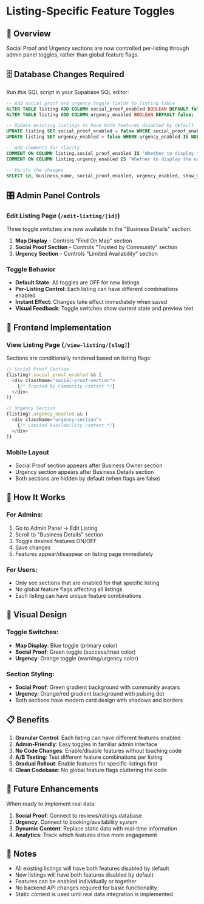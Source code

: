 # Listing-Specific Feature Toggles

## 🎯 Overview
Social Proof and Urgency sections are now controlled per-listing through admin panel toggles, rather than global feature flags.

## 🗄️ Database Changes Required

Run this SQL script in your Supabase SQL editor:

```sql
-- Add social proof and urgency toggle fields to listing table
ALTER TABLE listing ADD COLUMN social_proof_enabled BOOLEAN DEFAULT false;
ALTER TABLE listing ADD COLUMN urgency_enabled BOOLEAN DEFAULT false;

-- Update existing listings to have both features disabled by default
UPDATE listing SET social_proof_enabled = false WHERE social_proof_enabled IS NULL;
UPDATE listing SET urgency_enabled = false WHERE urgency_enabled IS NULL;

-- Add comments for clarity
COMMENT ON COLUMN listing.social_proof_enabled IS 'Whether to display the social proof section for this listing';
COMMENT ON COLUMN listing.urgency_enabled IS 'Whether to display the urgency/scarcity section for this listing';

-- Verify the changes
SELECT id, business_name, social_proof_enabled, urgency_enabled, show_map FROM listing LIMIT 5;
```

## 🎛️ Admin Panel Controls

### Edit Listing Page (`/edit-listing/[id]`)
Three toggle switches are now available in the "Business Details" section:

1. **Map Display** - Controls "Find On Map" section
2. **Social Proof Section** - Controls "Trusted by Community" section  
3. **Urgency Section** - Controls "Limited Availability" section

### Toggle Behavior
- **Default State**: All toggles are OFF for new listings
- **Per-Listing Control**: Each listing can have different combinations enabled
- **Instant Effect**: Changes take effect immediately when saved
- **Visual Feedback**: Toggle switches show current state and preview text

## 📱 Frontend Implementation

### View Listing Page (`/view-listing/[slug]`)
Sections are conditionally rendered based on listing flags:

```javascript
// Social Proof Section
{listing?.social_proof_enabled && (
  <div className="social-proof-section">
    {/* Trusted by Community content */}
  </div>
)}

// Urgency Section  
{listing?.urgency_enabled && (
  <div className="urgency-section">
    {/* Limited Availability content */}
  </div>
)}
```

### Mobile Layout
- Social Proof section appears after Business Owner section
- Urgency section appears after Business Details section
- Both sections are hidden by default (when flags are false)

## 🔄 How It Works

### For Admins:
1. Go to Admin Panel → Edit Listing
2. Scroll to "Business Details" section
3. Toggle desired features ON/OFF
4. Save changes
5. Features appear/disappear on listing page immediately

### For Users:
- Only see sections that are enabled for that specific listing
- No global feature flags affecting all listings
- Each listing can have unique feature combinations

## 🎨 Visual Design

### Toggle Switches:
- **Map Display**: Blue toggle (primary color)
- **Social Proof**: Green toggle (success/trust color)
- **Urgency**: Orange toggle (warning/urgency color)

### Section Styling:
- **Social Proof**: Green gradient background with community avatars
- **Urgency**: Orange/red gradient background with pulsing dot
- Both sections have modern card design with shadows and borders

## 📋 Benefits

1. **Granular Control**: Each listing can have different features enabled
2. **Admin-Friendly**: Easy toggles in familiar admin interface
3. **No Code Changes**: Enable/disable features without touching code
4. **A/B Testing**: Test different feature combinations per listing
5. **Gradual Rollout**: Enable features for specific listings first
6. **Clean Codebase**: No global feature flags cluttering the code

## 🚀 Future Enhancements

When ready to implement real data:

1. **Social Proof**: Connect to reviews/ratings database
2. **Urgency**: Connect to booking/availability system
3. **Dynamic Content**: Replace static data with real-time information
4. **Analytics**: Track which features drive more engagement

## 📝 Notes

- All existing listings will have both features disabled by default
- New listings will have both features disabled by default
- Features can be enabled individually or together
- No backend API changes required for basic functionality
- Static content is used until real data integration is implemented
